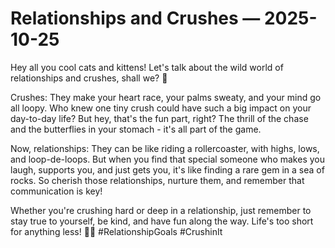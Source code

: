 # Relationships and Crushes — 2025-10-25

Hey all you cool cats and kittens! Let's talk about the wild world of relationships and crushes, shall we? 🐾

Crushes: They make your heart race, your palms sweaty, and your mind go all loopy. Who knew one tiny crush could have such a big impact on your day-to-day life? But hey, that's the fun part, right? The thrill of the chase and the butterflies in your stomach - it's all part of the game.

Now, relationships: They can be like riding a rollercoaster, with highs, lows, and loop-de-loops. But when you find that special someone who makes you laugh, supports you, and just gets you, it's like finding a rare gem in a sea of rocks. So cherish those relationships, nurture them, and remember that communication is key!

Whether you're crushing hard or deep in a relationship, just remember to stay true to yourself, be kind, and have fun along the way. Life's too short for anything less! 💖✨ #RelationshipGoals #CrushinIt